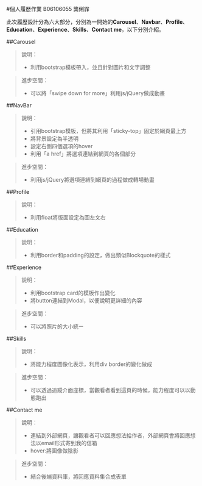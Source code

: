 #個人履歷作業
B06106055 龔俐霏

此次履歷設計分為六大部分，分別為一開始的**Carousel**、**Navbar**、**Profile**、**Education**、**Experience**、**Skills**、**Contact me**，以下分別介紹。

##Carousel
>說明：
>* 利用bootstrap模板帶入，並且針對圖片和文字調整

>進步空間：
>* 可以將「swipe down for more」利用js/jQuery做成動畫

##NavBar
>說明：
>* 引用bootstrap模板，但將其利用「sticky-top」固定於網頁最上方
>* 將背景設定為半透明
>* 設定右側四個選項的hover
>* 利用「a href」將選項連結到網頁的各個部分

>進步空間：
>* 利用js/jQuery將選項連結到網頁的過程做成轉場動畫

##Profile
>說明：
>* 利用float將版面設定為圖左文右

##Education
>說明：
>* 利用border和padding的設定，做出類似Blockquote的樣式


##Experience
>說明：
>* 利用bootstrap card的模板作出變化
>* 將button連結到Modal，以便說明更詳細的內容

>進步空間：
>* 可以將照片的大小統ㄧ

##Skills
>說明：
>* 將能力程度圖像化表示，利用div border的變化做成

>進步空間：
>* 可以透過追蹤介面座標，當觀看者看到這頁的時候，能力程度可以以動態跑出

##Contact me
>說明：
>* 連結到外部網頁，讓觀看者可以回應想法給作者，外部網頁會將回應想法以email形式寄到我的信箱
>* hover:將圖像做陰影

>進步空間：
>* 結合後端資料庫，將回應資料集合成表單

